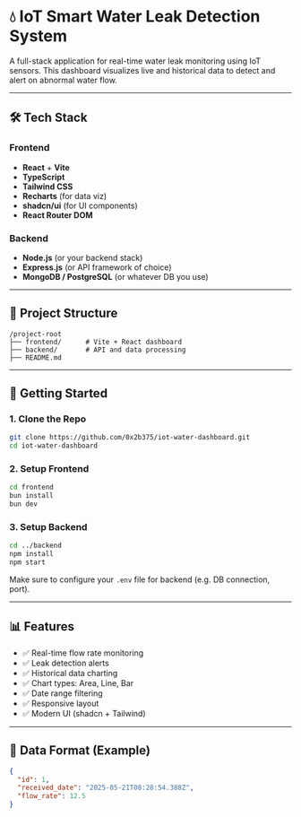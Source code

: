 # 💧 IoT Smart Water Leak Detection System

A full-stack application for real-time water leak monitoring using IoT sensors. This dashboard visualizes live and historical data to detect and alert on abnormal water flow.

---

## 🛠️ Tech Stack

### Frontend
- **React** + **Vite**
- **TypeScript**
- **Tailwind CSS**
- **Recharts** (for data viz)
- **shadcn/ui** (for UI components)
- **React Router DOM**

### Backend
- **Node.js** (or your backend stack)
- **Express.js** (or API framework of choice)
- **MongoDB / PostgreSQL** (or whatever DB you use)

---

## 📁 Project Structure

```
/project-root
├── frontend/      # Vite + React dashboard
├── backend/       # API and data processing
├── README.md
```

---

## 🚀 Getting Started

### 1. Clone the Repo

```bash
git clone https://github.com/0x2b375/iot-water-dashboard.git
cd iot-water-dashboard
```

### 2. Setup Frontend

```bash
cd frontend
bun install
bun dev
```

### 3. Setup Backend

```bash
cd ../backend
npm install
npm start
```

Make sure to configure your `.env` file for backend (e.g. DB connection, port).

---

## 📊 Features

- ✅ Real-time flow rate monitoring
- ✅ Leak detection alerts
- ✅ Historical data charting
- ✅ Chart types: Area, Line, Bar
- ✅ Date range filtering
- ✅ Responsive layout
- ✅ Modern UI (shadcn + Tailwind)

---

## 📡 Data Format (Example)

```json
{
  "id": 1,
  "received_date": "2025-05-21T08:28:54.388Z",
  "flow_rate": 12.5
}
```
